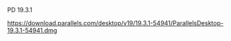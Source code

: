 PD 19.3.1

https://download.parallels.com/desktop/v19/19.3.1-54941/ParallelsDesktop-19.3.1-54941.dmg
